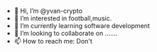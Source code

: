 - 👋 Hi, I’m @yvan-crypto
- 👀 I’m interested in football,music.
- 🌱 I’m currently learning software development 
- 💞️ I’m looking to collaborate on .......
- 📫 How to reach me: Don't 

<!---
yvan-crypto/yvan-crypto is a ✨ special ✨ repository because its `README.md` (this file) appears on your GitHub profile.
You can click the Preview link to take a look at your changes.
--->
